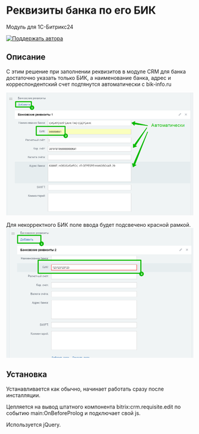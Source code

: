 # Реквизиты банка по его БИК
Модуль для 1C-Битрикс24

[![Поддержать автора](https://img.shields.io/badge/Donate-green.svg)](https://www.tinkoff.ru/sl/584TbWIipUS)

## Описание
С этим решение при заполнении реквизитов в модуле CRM для банка достаточно указать только БИК, а наименование банка, адрес и корреспондентский счет подтянутся автоматически с bik-info.ru

![Пример](./docs/example_success.png)

Для некорректного БИК поле ввода будет подсвечено красной рамкой.
![Пример ошибки](./docs/example_error.png)

## Установка
Устанавливается как обычно, начинает работать сразу после инсталляции.

Цепляется на вывод штатного компонента bitrix:crm.requisite.edit по событию main:OnBeforeProlog и подключает свой js.

Используется jQuery.